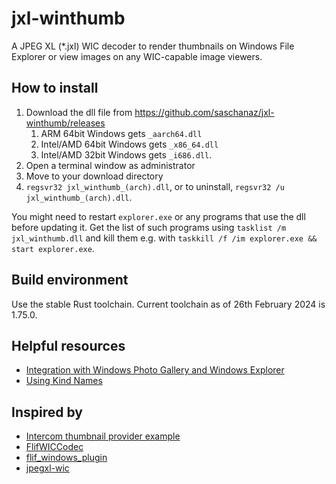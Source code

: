 # jxl-winthumb

A JPEG XL (*.jxl) WIC decoder to render thumbnails on Windows File Explorer or view images on any WIC-capable image viewers.

## How to install

1. Download the dll file from https://github.com/saschanaz/jxl-winthumb/releases
   1. ARM 64bit Windows gets `_aarch64.dll`
   2. Intel/AMD 64bit Windows gets `_x86_64.dll`
   3. Intel/AMD 32bit Windows gets `_i686.dll`.
1. Open a terminal window as administrator
1. Move to your download directory
1. `regsvr32 jxl_winthumb_(arch).dll`, or to uninstall, `regsvr32 /u jxl_winthumb_(arch).dll`.

You might need to restart `explorer.exe` or any programs that use the dll before updating it. Get the list of such programs using `tasklist /m jxl_winthumb.dll` and kill them e.g. with `taskkill /f /im explorer.exe && start explorer.exe`.

## Build environment

Use the stable Rust toolchain. Current toolchain as of 26th February 2024 is 1.75.0.

## Helpful resources

* [Integration with Windows Photo Gallery and Windows Explorer](https://docs.microsoft.com/en-us/windows/win32/wic/-wic-integrationregentries)
* [Using Kind Names](https://docs.microsoft.com/en-us/windows/win32/properties/building-property-handlers-user-friendly-kind-names)

## Inspired by

* [Intercom thumbnail provider example](https://github.com/Rantanen/intercom/tree/88d6a3c0470150805740b75ed23ec15131ec7469/samples/thumbnail_provider)
* [FlifWICCodec](https://github.com/peirick/FlifWICCodec/)
* [flif_windows_plugin](https://github.com/fherzog2/flif_windows_plugin/)
* [jpegxl-wic](https://github.com/mirillis/jpegxl-wic)
